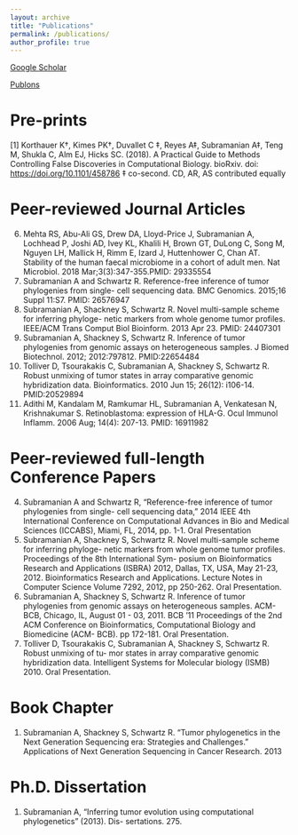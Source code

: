 ```yaml
---
layout: archive
title: "Publications"
permalink: /publications/
author_profile: true
---
```


[Google Scholar](https://scholar.google.com/citations?user=vZ3eqqIAAAAJ&hl=en)

[Publons](https://publons.com/author/1243523/ayshwarya-subramanian#profile)

# Pre-prints
[1] Korthauer K†, Kimes PK†, Duvallet C ‡, Reyes A‡, Subramanian A‡, Teng M, Shukla C, Alm EJ, Hicks SC. (2018). A Practical Guide to Methods Controlling False Discoveries in Computational Biology. bioRxiv. doi: https://doi.org/10.1101/458786
‡ co-second. CD, AR, AS contributed equally

# Peer-reviewed Journal Articles
6. Mehta RS, Abu-Ali GS, Drew DA, Lloyd-Price J, Subramanian A, Lochhead P, Joshi AD, Ivey KL, Khalili H, Brown GT, DuLong C, Song M, Nguyen LH, Mallick H, Rimm E, Izard J, Huttenhower C, Chan AT. Stability of the human faecal microbiome in a cohort of adult men. Nat Microbiol. 2018 Mar;3(3):347-355.PMID: 29335554
5. Subramanian A and Schwartz R. Reference-free inference of tumor phylogenies from single- cell sequencing data. BMC Genomics. 2015;16 Suppl 11:S7. PMID: 26576947
4. Subramanian A, Shackney S, Schwartz R. Novel multi-sample scheme for inferring phyloge- netic markers from whole genome tumor profiles. IEEE/ACM Trans Comput Biol Bioinform. 2013 Apr 23. PMID: 24407301
3. Subramanian A, Shackney S, Schwartz R. Inference of tumor phylogenies from genomic assays on heterogeneous samples. J Biomed Biotechnol. 2012; 2012:797812. PMID:22654484
2. Tolliver D, Tsourakakis C, Subramanian A, Shackney S, Schwartz R. Robust unmixing of tumor states in array comparative genomic hybridization data. Bioinformatics. 2010 Jun 15; 26(12): i106-14. PMID:20529894
1. Adithi M, Kandalam M, Ramkumar HL, Subramanian A, Venkatesan N, Krishnakumar S. Retinoblastoma: expression of HLA-G. Ocul Immunol Inflamm. 2006 Aug; 14(4): 207-13. PMID: 16911982

# Peer-reviewed full-length Conference Papers
4. Subramanian A and Schwartz R, “Reference-free inference of tumor phylogenies from single- cell sequencing data,” 2014 IEEE 4th International Conference on Computational Advances in Bio and Medical Sciences (ICCABS), Miami, FL, 2014, pp. 1-1. Oral Presentation
3. Subramanian A, Shackney S, Schwartz R. Novel multi-sample scheme for inferring phyloge- netic markers from whole genome tumor profiles. Proceedings of the 8th International Sym- posium on Bioinformatics Research and Applications (ISBRA) 2012, Dallas, TX, USA, May 21-23, 2012. Bioinformatics Research and Applications. Lecture Notes in Computer Science Volume 7292, 2012, pp 250-262. Oral Presentation.
2. Subramanian A, Shackney S, Schwartz R. Inference of tumor phylogenies from genomic assays on heterogeneous samples. ACM-BCB, Chicago, IL, August 01 - 03, 2011. BCB ’11 Proceedings of the 2nd ACM Conference on Bioinformatics, Computational Biology and Biomedicine (ACM- BCB). pp 172-181. Oral Presentation.
1. Tolliver D, Tsourakakis C, Subramanian A, Shackney S, Schwartz R. Robust unmixing of tu- mor states in array comparative genomic hybridization data. Intelligent Systems for Molecular biology (ISMB) 2010. Oral Presentation.

# Book Chapter
1. Subramanian A, Shackney S, Schwartz R. “Tumor phylogenetics in the Next Generation Sequencing era: Strategies and Challenges.” Applications of Next Generation Sequencing in Cancer Research. 2013

# Ph.D. Dissertation
1. Subramanian A, “Inferring tumor evolution using computational phylogenetics” (2013). Dis-
sertations. 275.
